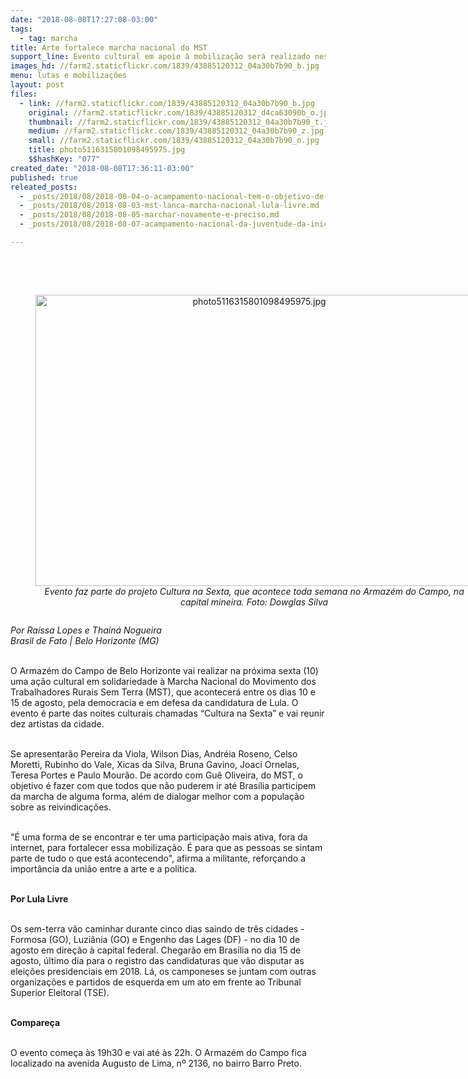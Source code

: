 ```yaml
---
date: "2018-08-08T17:27:08-03:00"
tags:
  - tag: marcha
title: Arte fortalece marcha nacional do MST
support_line: Evento cultural em apoio à mobilização será realizado nesta sexta (10) em Belo Horizonte
images_hd: //farm2.staticflickr.com/1839/43885120312_04a30b7b90_b.jpg
menu: lutas e mobilizações
layout: post
files:
  - link: //farm2.staticflickr.com/1839/43885120312_04a30b7b90_b.jpg
    original: //farm2.staticflickr.com/1839/43885120312_d4ca63090b_o.jpg
    thumbnail: //farm2.staticflickr.com/1839/43885120312_04a30b7b90_t.jpg
    medium: //farm2.staticflickr.com/1839/43885120312_04a30b7b90_z.jpg
    small: //farm2.staticflickr.com/1839/43885120312_04a30b7b90_n.jpg
    title: photo5116315801098495975.jpg
    $$hashKey: "077"
created_date: "2018-08-08T17:36:11-03:00"
published: true
releated_posts:
  - _posts/2018/08/2018-08-04-o-acampamento-nacional-tem-o-objetivo-de-inserir-a-juventude-sem-terra-na-luta-politica-da-classe-trabalhadora-destaca-dirigente-do-mst.md
  - _posts/2018/08/2018-08-03-mst-lanca-marcha-nacional-lula-livre.md
  - _posts/2018/08/2018-08-05-marchar-novamente-e-preciso.md
  - _posts/2018/08/2018-08-07-acampamento-nacional-da-juventude-da-inicio-a-marcha-historica-do-mst.md

---
```

<p><br />
&nbsp;</p>

<div style="text-align:center">
<figure class="image" style="display:inline-block"><img alt="photo5116315801098495975.jpg" height="466" src="//farm2.staticflickr.com/1839/43885120312_04a30b7b90_b.jpg" width="700" />
<figcaption><em>Evento faz parte do projeto Cultura na Sexta, que acontece toda semana no Armaz&eacute;m do Campo, na capital mineira. Foto: Dowglas Silva</em></figcaption>
</figure>
</div>

<p><em>Por Ra&iacute;ssa Lopes e Thain&aacute; Nogueira<br />
Brasil de Fato | Belo Horizonte (MG)</em><br />
&nbsp;</p>

<p>O Armaz&eacute;m do Campo de Belo Horizonte vai realizar na pr&oacute;xima sexta (10) uma a&ccedil;&atilde;o cultural em solidariedade &agrave; Marcha Nacional do Movimento dos Trabalhadores Rurais Sem Terra (MST), que acontecer&aacute; entre os dias 10 e 15 de agosto, pela democracia e em defesa da candidatura de Lula. O evento &eacute; parte das noites culturais chamadas &ldquo;Cultura na Sexta&rdquo; e vai reunir dez artistas da cidade.<br />
&nbsp;</p>

<p>Se apresentar&atilde;o Pereira da Viola, Wilson Dias, Andr&eacute;ia Roseno, Celso Moretti, Rubinho do Vale, Xicas da Silva, Bruna Gavino, Joaci Ornelas, Teresa Portes e Paulo Mour&atilde;o. De acordo com Gu&ecirc; Oliveira, do MST, o objetivo &eacute; fazer com que todos que n&atilde;o puderem ir at&eacute; Bras&iacute;lia participem da marcha de alguma forma, al&eacute;m de dialogar melhor com a popula&ccedil;&atilde;o sobre as reivindica&ccedil;&otilde;es.<br />
&nbsp;</p>

<p>&quot;&Eacute; uma forma de se encontrar e ter uma participa&ccedil;&atilde;o mais ativa, fora da internet, para fortalecer essa mobiliza&ccedil;&atilde;o. &Eacute; para que as pessoas se sintam parte de tudo o que est&aacute; acontecendo&quot;, afirma a militante, refor&ccedil;ando a import&acirc;ncia da uni&atilde;o entre a arte e a pol&iacute;tica.<br />
&nbsp;</p>

<p><strong>Por Lula Livre</strong><br />
&nbsp;</p>

<p>Os sem-terra v&atilde;o caminhar durante cinco dias saindo de tr&ecirc;s cidades - Formosa (GO), Luzi&acirc;nia (GO) e Engenho das Lages (DF) - no dia 10 de agosto em dire&ccedil;&atilde;o &agrave; capital federal. Chegar&atilde;o em Bras&iacute;lia no dia 15 de agosto, &uacute;ltimo dia para o registro das candidaturas que v&atilde;o disputar as elei&ccedil;&otilde;es presidenciais em 2018. L&aacute;, os camponeses se juntam com outras organiza&ccedil;&otilde;es e partidos de esquerda em um ato em frente ao Tribunal Superior Eleitoral (TSE).<br />
&nbsp;</p>

<p><strong>Compare&ccedil;a</strong><br />
&nbsp;</p>

<p>O evento come&ccedil;a &agrave;s 19h30 e vai at&eacute; &agrave;s 22h. O Armaz&eacute;m do Campo fica localizado na avenida Augusto de Lima, n&ordm; 2136, no bairro Barro Preto.</p>
